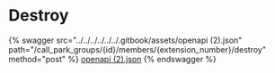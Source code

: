 # Destroy

{% swagger src="../../../../../../.gitbook/assets/openapi (2).json" path="/call_park_groups/{id}/members/{extension_number}/destroy" method="post" %}
[openapi (2).json](<../../../../../../.gitbook/assets/openapi (2).json>)
{% endswagger %}
